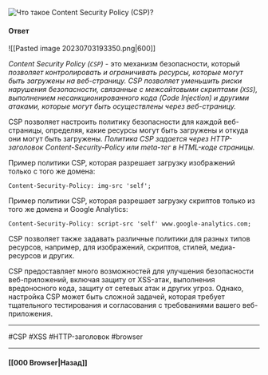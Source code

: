 ![Что такое Content Security Policy (CSP)?](https://youtu.be/ovV8GhIkzBE?t=231)

#### Ответ

![[Pasted image 20230703193350.png|600]]

*Content Security Policy (`CSP`)* - это механизм безопасности, который *позволяет контролировать и ограничивать ресурсы, которые могут быть загружены на веб-страницу. CSP позволяет уменьшить риски нарушения безопасности, связанные с межсайтовыми скриптами (`XSS`), выполнением несанкционированного кода (Code Injection) и другими атаками, которые могут быть осуществлены через веб-страницу.*

CSP позволяет настроить политику безопасности для каждой веб-страницы, определяя, какие ресурсы могут быть загружены и откуда они могут быть загружены. *Политика CSP задается через HTTP-заголовок Content-Security-Policy или meta-тег в HTML-коде страницы.*

Пример политики CSP, которая разрешает загрузку изображений только с того же домена:

```http
Content-Security-Policy: img-src 'self';
```

Пример политики CSP, которая разрешает загрузку скриптов только из того же домена и Google Analytics:

```http
Content-Security-Policy: script-src 'self' www.google-analytics.com;
```

CSP позволяет также задавать различные политики для разных типов ресурсов, например, для изображений, скриптов, стилей, медиа-ресурсов и других.

CSP предоставляет много возможностей для улучшения безопасности веб-приложений, включая защиту от XSS-атак, выполнения вредоносного кода, защиту от сетевых атак и других угроз. Однако, настройка CSP может быть сложной задачей, которая требует тщательного тестирования и согласования с требованиями вашего веб-приложения.

___
#CSP #XSS #HTTP-заголовок #browser

___

#### [[000 Browser|Назад]]